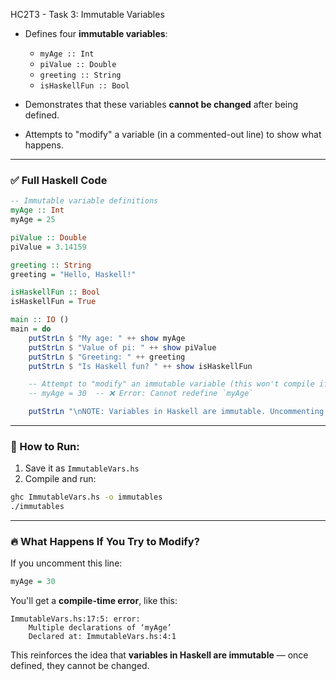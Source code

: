 HC2T3 - Task 3: Immutable Variables

* Defines four **immutable variables**:

  * `myAge :: Int`
  * `piValue :: Double`
  * `greeting :: String`
  * `isHaskellFun :: Bool`
* Demonstrates that these variables **cannot be changed** after being defined.
* Attempts to "modify" a variable (in a commented-out line) to show what happens.

---

### ✅ Full Haskell Code

```haskell
-- Immutable variable definitions
myAge :: Int
myAge = 25

piValue :: Double
piValue = 3.14159

greeting :: String
greeting = "Hello, Haskell!"

isHaskellFun :: Bool
isHaskellFun = True

main :: IO ()
main = do
    putStrLn $ "My age: " ++ show myAge
    putStrLn $ "Value of pi: " ++ show piValue
    putStrLn $ "Greeting: " ++ greeting
    putStrLn $ "Is Haskell fun? " ++ show isHaskellFun

    -- Attempt to "modify" an immutable variable (this won't compile if uncommented)
    -- myAge = 30  -- ❌ Error: Cannot redefine `myAge`

    putStrLn "\nNOTE: Variables in Haskell are immutable. Uncommenting the line above will cause a compile-time error."
```

---

### 🏃 How to Run:

1. Save it as `ImmutableVars.hs`
2. Compile and run:

```bash
ghc ImmutableVars.hs -o immutables
./immutables
```

---

### 🔥 What Happens If You Try to Modify?

If you uncomment this line:

```haskell
myAge = 30
```

You'll get a **compile-time error**, like this:

```
ImmutableVars.hs:17:5: error:
    Multiple declarations of ‘myAge’
    Declared at: ImmutableVars.hs:4:1
```

This reinforces the idea that **variables in Haskell are immutable** — once defined, they cannot be changed.


